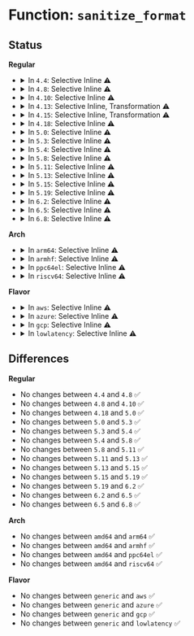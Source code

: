 # Function: <code>sanitize_format</code>

## Status
<b>Regular</b>
<ul>
<li>
<details>
<summary>In <code>4.4</code>: Selective Inline ⚠️</summary>

```c
void sanitize_format(union cdrom_addr *addr, u_char *curr, u_char requested);
```

**Collision:** Unique Static

**Inline:** Selective

**Transformation:** False

**Instances:**

```
In drivers/cdrom/cdrom.c (ffffffff815fd670)
Location: drivers/cdrom/cdrom.c:1561
Inline: True
Inline callers:
  - drivers/cdrom/cdrom.c:cdrom_get_last_written
Direct callers:
  - drivers/cdrom/cdrom.c:mmc_ioctl_cdrom_subchannel
  - drivers/cdrom/cdrom.c:mmc_ioctl_cdrom_subchannel
  - drivers/cdrom/cdrom.c:cdrom_ioctl
  - drivers/cdrom/cdrom.c:cdrom_ioctl
  - drivers/cdrom/cdrom.c:cdrom_ioctl
  - drivers/cdrom/cdrom.c:cdrom_ioctl
```
**Symbols:**

```
ffffffff815fd670-ffffffff815fd6e4: sanitize_format (STB_LOCAL)
```
</details>
</li>
<li>
<details>
<summary>In <code>4.8</code>: Selective Inline ⚠️</summary>

```c
void sanitize_format(union cdrom_addr *addr, u_char *curr, u_char requested);
```

**Collision:** Unique Static

**Inline:** Selective

**Transformation:** False

**Instances:**

```
In drivers/cdrom/cdrom.c (ffffffff8165fed3)
Location: drivers/cdrom/cdrom.c:1561
Inline: True
Inline callers:
  - drivers/cdrom/cdrom.c:cdrom_get_last_written
Direct callers:
  - drivers/cdrom/cdrom.c:cdrom_ioctl
  - drivers/cdrom/cdrom.c:cdrom_ioctl
  - drivers/cdrom/cdrom.c:cdrom_ioctl
  - drivers/cdrom/cdrom.c:cdrom_ioctl
  - drivers/cdrom/cdrom.c:mmc_ioctl_cdrom_subchannel
  - drivers/cdrom/cdrom.c:mmc_ioctl_cdrom_subchannel
```
**Symbols:**

```
ffffffff8165d540-ffffffff8165d5bb: sanitize_format (STB_LOCAL)
```
</details>
</li>
<li>
<details>
<summary>In <code>4.10</code>: Selective Inline ⚠️</summary>

```c
void sanitize_format(union cdrom_addr *addr, u_char *curr, u_char requested);
```

**Collision:** Unique Static

**Inline:** Selective

**Transformation:** False

**Instances:**

```
In drivers/cdrom/cdrom.c (ffffffff8168dcc3)
Location: drivers/cdrom/cdrom.c:1561
Inline: True
Inline callers:
  - drivers/cdrom/cdrom.c:cdrom_get_last_written
Direct callers:
  - drivers/cdrom/cdrom.c:cdrom_ioctl
  - drivers/cdrom/cdrom.c:cdrom_ioctl
  - drivers/cdrom/cdrom.c:cdrom_ioctl
  - drivers/cdrom/cdrom.c:cdrom_ioctl
  - drivers/cdrom/cdrom.c:mmc_ioctl_cdrom_subchannel
  - drivers/cdrom/cdrom.c:mmc_ioctl_cdrom_subchannel
```
**Symbols:**

```
ffffffff8168b330-ffffffff8168b3ab: sanitize_format (STB_LOCAL)
```
</details>
</li>
<li>
<details>
<summary>In <code>4.13</code>: Selective Inline, Transformation ⚠️</summary>

**Collision:** Unique Static

**Inline:** Selective

**Transformation:** True

**Instances:**

```
In drivers/cdrom/cdrom.c (ffffffff816a4da2)
Location: drivers/cdrom/cdrom.c:1559
Inline: True
Inline callers:
  - drivers/cdrom/cdrom.c:cdrom_ioctl
  - drivers/cdrom/cdrom.c:cdrom_ioctl
  - drivers/cdrom/cdrom.c:cdrom_ioctl
  - drivers/cdrom/cdrom.c:cdrom_ioctl
  - drivers/cdrom/cdrom.c:mmc_ioctl_cdrom_subchannel
  - drivers/cdrom/cdrom.c:mmc_ioctl_cdrom_subchannel
  - drivers/cdrom/cdrom.c:cdrom_get_last_written
Direct callers:
  - drivers/cdrom/cdrom.c:cdrom_ioctl
  - drivers/cdrom/cdrom.c:cdrom_ioctl
  - drivers/cdrom/cdrom.c:cdrom_ioctl
  - drivers/cdrom/cdrom.c:cdrom_ioctl
  - drivers/cdrom/cdrom.c:mmc_ioctl_cdrom_subchannel
  - drivers/cdrom/cdrom.c:mmc_ioctl_cdrom_subchannel
  - drivers/cdrom/cdrom.c:cdrom_get_last_written
```
**Symbols:**

```
ffffffff816a23f0-ffffffff816a246a: sanitize_format.part.5 (STB_LOCAL)
```
</details>
</li>
<li>
<details>
<summary>In <code>4.15</code>: Selective Inline, Transformation ⚠️</summary>

**Collision:** Unique Static

**Inline:** Selective

**Transformation:** True

**Instances:**

```
In drivers/cdrom/cdrom.c (ffffffff8171010a)
Location: drivers/cdrom/cdrom.c:1559
Inline: True
Inline callers:
  - drivers/cdrom/cdrom.c:cdrom_ioctl
  - drivers/cdrom/cdrom.c:cdrom_ioctl
  - drivers/cdrom/cdrom.c:cdrom_ioctl
  - drivers/cdrom/cdrom.c:cdrom_ioctl
  - drivers/cdrom/cdrom.c:mmc_ioctl_cdrom_subchannel
  - drivers/cdrom/cdrom.c:mmc_ioctl_cdrom_subchannel
  - drivers/cdrom/cdrom.c:cdrom_get_last_written
Direct callers:
  - drivers/cdrom/cdrom.c:cdrom_ioctl
  - drivers/cdrom/cdrom.c:cdrom_ioctl
  - drivers/cdrom/cdrom.c:cdrom_ioctl
  - drivers/cdrom/cdrom.c:cdrom_ioctl
  - drivers/cdrom/cdrom.c:mmc_ioctl_cdrom_subchannel
  - drivers/cdrom/cdrom.c:mmc_ioctl_cdrom_subchannel
  - drivers/cdrom/cdrom.c:cdrom_get_last_written
```
**Symbols:**

```
ffffffff8170d6d0-ffffffff8170d74a: sanitize_format.part.5 (STB_LOCAL)
```
</details>
</li>
<li>
<details>
<summary>In <code>4.18</code>: Selective Inline ⚠️</summary>

```c
void sanitize_format(union cdrom_addr *addr, u_char *curr, u_char requested);
```

**Collision:** Unique Static

**Inline:** Selective

**Transformation:** False

**Instances:**

```
In drivers/cdrom/cdrom.c (ffffffff8174d3f8)
Location: drivers/cdrom/cdrom.c:1556
Inline: True
Inline callers:
  - drivers/cdrom/cdrom.c:cdrom_get_last_written
Direct callers:
  - drivers/cdrom/cdrom.c:cdrom_ioctl
  - drivers/cdrom/cdrom.c:cdrom_ioctl
  - drivers/cdrom/cdrom.c:cdrom_ioctl
  - drivers/cdrom/cdrom.c:cdrom_ioctl
  - drivers/cdrom/cdrom.c:mmc_ioctl_cdrom_subchannel
  - drivers/cdrom/cdrom.c:mmc_ioctl_cdrom_subchannel
```
**Symbols:**

```
ffffffff8174a530-ffffffff8174a5ae: sanitize_format (STB_LOCAL)
```
</details>
</li>
<li>
<details>
<summary>In <code>5.0</code>: Selective Inline ⚠️</summary>

```c
void sanitize_format(union cdrom_addr *addr, u_char *curr, u_char requested);
```

**Collision:** Unique Static

**Inline:** Selective

**Transformation:** False

**Instances:**

```
In drivers/cdrom/cdrom.c (ffffffff81771628)
Location: drivers/cdrom/cdrom.c:1556
Inline: True
Inline callers:
  - drivers/cdrom/cdrom.c:cdrom_get_last_written
Direct callers:
  - drivers/cdrom/cdrom.c:cdrom_ioctl
  - drivers/cdrom/cdrom.c:cdrom_ioctl
  - drivers/cdrom/cdrom.c:cdrom_ioctl
  - drivers/cdrom/cdrom.c:cdrom_ioctl
  - drivers/cdrom/cdrom.c:mmc_ioctl_cdrom_subchannel
  - drivers/cdrom/cdrom.c:mmc_ioctl_cdrom_subchannel
```
**Symbols:**

```
ffffffff8176e6a0-ffffffff8176e71e: sanitize_format (STB_LOCAL)
```
</details>
</li>
<li>
<details>
<summary>In <code>5.3</code>: Selective Inline ⚠️</summary>

```c
void sanitize_format(union cdrom_addr *addr, u_char *curr, u_char requested);
```

**Collision:** Unique Static

**Inline:** Selective

**Transformation:** False

**Instances:**

```
In drivers/cdrom/cdrom.c (ffffffff817af9f8)
Location: drivers/cdrom/cdrom.c:1557
Inline: True
Inline callers:
  - drivers/cdrom/cdrom.c:cdrom_get_last_written
Direct callers:
  - drivers/cdrom/cdrom.c:cdrom_ioctl
  - drivers/cdrom/cdrom.c:cdrom_ioctl
  - drivers/cdrom/cdrom.c:cdrom_ioctl
  - drivers/cdrom/cdrom.c:cdrom_ioctl
  - drivers/cdrom/cdrom.c:mmc_ioctl_cdrom_subchannel
  - drivers/cdrom/cdrom.c:mmc_ioctl_cdrom_subchannel
```
**Symbols:**

```
ffffffff817ac4e0-ffffffff817ac567: sanitize_format (STB_LOCAL)
```
</details>
</li>
<li>
<details>
<summary>In <code>5.4</code>: Selective Inline ⚠️</summary>

```c
void sanitize_format(union cdrom_addr *addr, u_char *curr, u_char requested);
```

**Collision:** Unique Static

**Inline:** Selective

**Transformation:** False

**Instances:**

```
In drivers/cdrom/cdrom.c (ffffffff817dfd01)
Location: drivers/cdrom/cdrom.c:1564
Inline: True
Inline callers:
  - drivers/cdrom/cdrom.c:cdrom_get_last_written
Direct callers:
  - drivers/cdrom/cdrom.c:cdrom_ioctl
  - drivers/cdrom/cdrom.c:cdrom_ioctl
  - drivers/cdrom/cdrom.c:cdrom_ioctl
  - drivers/cdrom/cdrom.c:cdrom_ioctl
  - drivers/cdrom/cdrom.c:mmc_ioctl_cdrom_subchannel
  - drivers/cdrom/cdrom.c:mmc_ioctl_cdrom_subchannel
```
**Symbols:**

```
ffffffff817dc7a0-ffffffff817dc827: sanitize_format (STB_LOCAL)
```
</details>
</li>
<li>
<details>
<summary>In <code>5.8</code>: Selective Inline ⚠️</summary>

```c
void sanitize_format(union cdrom_addr *addr, u_char *curr, u_char requested);
```

**Collision:** Unique Static

**Inline:** Selective

**Transformation:** False

**Instances:**

```
In drivers/cdrom/cdrom.c (ffffffff818ae7bf)
Location: drivers/cdrom/cdrom.c:1567
Inline: True
Inline callers:
  - drivers/cdrom/cdrom.c:cdrom_get_last_written
Direct callers:
  - drivers/cdrom/cdrom.c:mmc_ioctl_cdrom_subchannel
  - drivers/cdrom/cdrom.c:mmc_ioctl_cdrom_subchannel
  - drivers/cdrom/cdrom.c:cdrom_read_tocentry
  - drivers/cdrom/cdrom.c:cdrom_ioctl_get_subchnl
  - drivers/cdrom/cdrom.c:cdrom_ioctl_get_subchnl
  - drivers/cdrom/cdrom.c:cdrom_multisession
```
**Symbols:**

```
ffffffff818aaa90-ffffffff818aab19: sanitize_format (STB_LOCAL)
```
</details>
</li>
<li>
<details>
<summary>In <code>5.11</code>: Selective Inline ⚠️</summary>

```c
void sanitize_format(union cdrom_addr *addr, u_char *curr, u_char requested);
```

**Collision:** Unique Static

**Inline:** Selective

**Transformation:** False

**Instances:**

```
In drivers/cdrom/cdrom.c (ffffffff818bd54f)
Location: drivers/cdrom/cdrom.c:1550
Inline: True
Inline callers:
  - drivers/cdrom/cdrom.c:cdrom_get_last_written
Direct callers:
  - drivers/cdrom/cdrom.c:mmc_ioctl_cdrom_subchannel
  - drivers/cdrom/cdrom.c:mmc_ioctl_cdrom_subchannel
  - drivers/cdrom/cdrom.c:cdrom_read_tocentry
  - drivers/cdrom/cdrom.c:cdrom_ioctl_get_subchnl
  - drivers/cdrom/cdrom.c:cdrom_ioctl_get_subchnl
  - drivers/cdrom/cdrom.c:cdrom_multisession
```
**Symbols:**

```
ffffffff818b97b0-ffffffff818b9839: sanitize_format (STB_LOCAL)
```
</details>
</li>
<li>
<details>
<summary>In <code>5.13</code>: Selective Inline ⚠️</summary>

```c
void sanitize_format(union cdrom_addr *addr, u_char *curr, u_char requested);
```

**Collision:** Unique Static

**Inline:** Selective

**Transformation:** False

**Instances:**

```
In drivers/cdrom/cdrom.c (ffffffff818a019f)
Location: drivers/cdrom/cdrom.c:1550
Inline: True
Inline callers:
  - drivers/cdrom/cdrom.c:cdrom_get_last_written
Direct callers:
  - drivers/cdrom/cdrom.c:cdrom_ioctl
  - drivers/cdrom/cdrom.c:cdrom_ioctl
  - drivers/cdrom/cdrom.c:mmc_ioctl_cdrom_subchannel
  - drivers/cdrom/cdrom.c:mmc_ioctl_cdrom_subchannel
  - drivers/cdrom/cdrom.c:cdrom_read_tocentry
  - drivers/cdrom/cdrom.c:cdrom_multisession
```
**Symbols:**

```
ffffffff8189cd00-ffffffff8189cd8b: sanitize_format (STB_LOCAL)
```
</details>
</li>
<li>
<details>
<summary>In <code>5.15</code>: Selective Inline ⚠️</summary>

```c
void sanitize_format(union cdrom_addr *addr, u_char *curr, u_char requested);
```

**Collision:** Unique Static

**Inline:** Selective

**Transformation:** False

**Instances:**

```
In drivers/cdrom/cdrom.c (ffffffff819349af)
Location: drivers/cdrom/cdrom.c:1550
Inline: True
Inline callers:
  - drivers/cdrom/cdrom.c:cdrom_get_last_written
Direct callers:
  - drivers/cdrom/cdrom.c:cdrom_ioctl
  - drivers/cdrom/cdrom.c:cdrom_ioctl
  - drivers/cdrom/cdrom.c:mmc_ioctl_cdrom_subchannel
  - drivers/cdrom/cdrom.c:mmc_ioctl_cdrom_subchannel
  - drivers/cdrom/cdrom.c:cdrom_read_tocentry
  - drivers/cdrom/cdrom.c:cdrom_multisession
```
**Symbols:**

```
ffffffff81931140-ffffffff819311cb: sanitize_format (STB_LOCAL)
```
</details>
</li>
<li>
<details>
<summary>In <code>5.19</code>: Selective Inline ⚠️</summary>

```c
void sanitize_format(union cdrom_addr *addr, u_char *curr, u_char requested);
```

**Collision:** Unique Static

**Inline:** Selective

**Transformation:** False

**Instances:**

```
In drivers/cdrom/cdrom.c (ffffffff81a8c86f)
Location: drivers/cdrom/cdrom.c:1551
Inline: True
Inline callers:
  - drivers/cdrom/cdrom.c:cdrom_get_last_written
Direct callers:
  - drivers/cdrom/cdrom.c:cdrom_ioctl
  - drivers/cdrom/cdrom.c:cdrom_ioctl
  - drivers/cdrom/cdrom.c:mmc_ioctl_cdrom_subchannel
  - drivers/cdrom/cdrom.c:mmc_ioctl_cdrom_subchannel
  - drivers/cdrom/cdrom.c:cdrom_read_tocentry
  - drivers/cdrom/cdrom.c:cdrom_multisession
```
**Symbols:**

```
ffffffff81a880a0-ffffffff81a8813c: sanitize_format (STB_LOCAL)
```
</details>
</li>
<li>
<details>
<summary>In <code>6.2</code>: Selective Inline ⚠️</summary>

```c
void sanitize_format(union cdrom_addr *addr, u_char *curr, u_char requested);
```

**Collision:** Unique Static

**Inline:** Selective

**Transformation:** False

**Instances:**

```
In drivers/cdrom/cdrom.c (ffffffff81c0d75f)
Location: drivers/cdrom/cdrom.c:1551
Inline: True
Inline callers:
  - drivers/cdrom/cdrom.c:cdrom_get_last_written
Direct callers:
  - drivers/cdrom/cdrom.c:cdrom_ioctl
  - drivers/cdrom/cdrom.c:cdrom_ioctl
  - drivers/cdrom/cdrom.c:mmc_ioctl_cdrom_subchannel
  - drivers/cdrom/cdrom.c:mmc_ioctl_cdrom_subchannel
  - drivers/cdrom/cdrom.c:cdrom_read_tocentry
  - drivers/cdrom/cdrom.c:cdrom_multisession
```
**Symbols:**

```
ffffffff81c091b0-ffffffff81c0924c: sanitize_format (STB_LOCAL)
```
</details>
</li>
<li>
<details>
<summary>In <code>6.5</code>: Selective Inline ⚠️</summary>

```c
void sanitize_format(union cdrom_addr *addr, u_char *curr, u_char requested);
```

**Collision:** Unique Static

**Inline:** Selective

**Transformation:** False

**Instances:**

```
In drivers/cdrom/cdrom.c (ffffffff81c75bdf)
Location: drivers/cdrom/cdrom.c:1534
Inline: True
Inline callers:
  - drivers/cdrom/cdrom.c:cdrom_get_last_written
Direct callers:
  - drivers/cdrom/cdrom.c:cdrom_ioctl
  - drivers/cdrom/cdrom.c:cdrom_ioctl
  - drivers/cdrom/cdrom.c:mmc_ioctl_cdrom_subchannel
  - drivers/cdrom/cdrom.c:mmc_ioctl_cdrom_subchannel
  - drivers/cdrom/cdrom.c:cdrom_read_tocentry
  - drivers/cdrom/cdrom.c:cdrom_multisession
```
**Symbols:**

```
ffffffff81c6fed0-ffffffff81c6ff6c: sanitize_format (STB_LOCAL)
```
</details>
</li>
<li>
<details>
<summary>In <code>6.8</code>: Selective Inline ⚠️</summary>

```c
void sanitize_format(union cdrom_addr *addr, u_char *curr, u_char requested);
```

**Collision:** Unique Static

**Inline:** Selective

**Transformation:** False

**Instances:**

```
In drivers/cdrom/cdrom.c (ffffffff81d2a5df)
Location: drivers/cdrom/cdrom.c:1534
Inline: True
Inline callers:
  - drivers/cdrom/cdrom.c:cdrom_get_last_written
Direct callers:
  - drivers/cdrom/cdrom.c:cdrom_ioctl
  - drivers/cdrom/cdrom.c:cdrom_ioctl
  - drivers/cdrom/cdrom.c:mmc_ioctl_cdrom_subchannel
  - drivers/cdrom/cdrom.c:mmc_ioctl_cdrom_subchannel
  - drivers/cdrom/cdrom.c:cdrom_read_tocentry
  - drivers/cdrom/cdrom.c:cdrom_multisession
```
**Symbols:**

```
ffffffff81d24780-ffffffff81d2481c: sanitize_format (STB_LOCAL)
```
</details>
</li>
</ul>
<b>Arch</b>
<ul>
<li>
<details>
<summary>In <code>arm64</code>: Selective Inline ⚠️</summary>

```c
void sanitize_format(union cdrom_addr *addr, u_char *curr, u_char requested);
```

**Collision:** Unique Static

**Inline:** Selective

**Transformation:** False

**Instances:**

```
In drivers/cdrom/cdrom.c (ffff800010a0c7d0)
Location: drivers/cdrom/cdrom.c:1564
Inline: True
Inline callers:
  - drivers/cdrom/cdrom.c:cdrom_get_last_written
Direct callers:
  - drivers/cdrom/cdrom.c:cdrom_ioctl
  - drivers/cdrom/cdrom.c:cdrom_ioctl
  - drivers/cdrom/cdrom.c:cdrom_ioctl
  - drivers/cdrom/cdrom.c:cdrom_ioctl
  - drivers/cdrom/cdrom.c:mmc_ioctl_cdrom_subchannel
  - drivers/cdrom/cdrom.c:mmc_ioctl_cdrom_subchannel
```
**Symbols:**

```
ffff800010a09ab8-ffff800010a09b88: sanitize_format (STB_LOCAL)
```
</details>
</li>
<li>
<details>
<summary>In <code>armhf</code>: Selective Inline ⚠️</summary>

```c
void sanitize_format(union cdrom_addr *addr, u_char *curr, u_char requested);
```

**Collision:** Unique Static

**Inline:** Selective

**Transformation:** False

**Instances:**

```
In drivers/cdrom/cdrom.c (c0ae4584)
Location: drivers/cdrom/cdrom.c:1564
Inline: True
Inline callers:
  - drivers/cdrom/cdrom.c:cdrom_get_last_written
Direct callers:
  - drivers/cdrom/cdrom.c:cdrom_ioctl
  - drivers/cdrom/cdrom.c:cdrom_ioctl
  - drivers/cdrom/cdrom.c:cdrom_ioctl
  - drivers/cdrom/cdrom.c:cdrom_ioctl
  - drivers/cdrom/cdrom.c:mmc_ioctl_cdrom_subchannel
  - drivers/cdrom/cdrom.c:mmc_ioctl_cdrom_subchannel
```
**Symbols:**

```
c0ae1648-c0ae16f4: sanitize_format (STB_LOCAL)
```
</details>
</li>
<li>
<details>
<summary>In <code>ppc64el</code>: Selective Inline ⚠️</summary>

```c
void sanitize_format(union cdrom_addr *addr, u_char *curr, u_char requested);
```

**Collision:** Unique Static

**Inline:** Selective

**Transformation:** False

**Instances:**

```
In drivers/cdrom/cdrom.c (c000000000ac3d94)
Location: drivers/cdrom/cdrom.c:1564
Inline: True
Inline callers:
  - drivers/cdrom/cdrom.c:cdrom_get_last_written
Direct callers:
  - drivers/cdrom/cdrom.c:cdrom_ioctl
  - drivers/cdrom/cdrom.c:cdrom_ioctl
  - drivers/cdrom/cdrom.c:cdrom_ioctl
  - drivers/cdrom/cdrom.c:cdrom_ioctl
  - drivers/cdrom/cdrom.c:mmc_ioctl_cdrom_subchannel
  - drivers/cdrom/cdrom.c:mmc_ioctl_cdrom_subchannel
```
**Symbols:**

```
c000000000abf210-c000000000abf2cc: sanitize_format (STB_LOCAL)
```
</details>
</li>
<li>
<details>
<summary>In <code>riscv64</code>: Selective Inline ⚠️</summary>

```c
void sanitize_format(union cdrom_addr *addr, u_char *curr, u_char requested);
```

**Collision:** Unique Static

**Inline:** Selective

**Transformation:** False

**Instances:**

```
In drivers/cdrom/cdrom.c (ffffffe000633cfe)
Location: drivers/cdrom/cdrom.c:1564
Inline: True
Inline callers:
  - drivers/cdrom/cdrom.c:cdrom_get_last_written
Direct callers:
  - drivers/cdrom/cdrom.c:cdrom_ioctl
  - drivers/cdrom/cdrom.c:cdrom_ioctl
  - drivers/cdrom/cdrom.c:cdrom_ioctl
  - drivers/cdrom/cdrom.c:cdrom_ioctl
  - drivers/cdrom/cdrom.c:mmc_ioctl_cdrom_subchannel
  - drivers/cdrom/cdrom.c:mmc_ioctl_cdrom_subchannel
```
**Symbols:**

```
ffffffe0006308fc-ffffffe000630990: sanitize_format (STB_LOCAL)
```
</details>
</li>
</ul>
<b>Flavor</b>
<ul>
<li>
<details>
<summary>In <code>aws</code>: Selective Inline ⚠️</summary>

```c
void sanitize_format(union cdrom_addr *addr, u_char *curr, u_char requested);
```

**Collision:** Unique Static

**Inline:** Selective

**Transformation:** False

**Instances:**

```
In drivers/cdrom/cdrom.c (ffffffff817980e1)
Location: drivers/cdrom/cdrom.c:1564
Inline: True
Inline callers:
  - drivers/cdrom/cdrom.c:cdrom_get_last_written
Direct callers:
  - drivers/cdrom/cdrom.c:cdrom_ioctl
  - drivers/cdrom/cdrom.c:cdrom_ioctl
  - drivers/cdrom/cdrom.c:cdrom_ioctl
  - drivers/cdrom/cdrom.c:cdrom_ioctl
  - drivers/cdrom/cdrom.c:mmc_ioctl_cdrom_subchannel
  - drivers/cdrom/cdrom.c:mmc_ioctl_cdrom_subchannel
```
**Symbols:**

```
ffffffff81794b80-ffffffff81794c07: sanitize_format (STB_LOCAL)
```
</details>
</li>
<li>
<details>
<summary>In <code>azure</code>: Selective Inline ⚠️</summary>

```c
void sanitize_format(union cdrom_addr *addr, u_char *curr, u_char requested);
```

**Collision:** Unique Static

**Inline:** Selective

**Transformation:** False

**Instances:**

```
In drivers/cdrom/cdrom.c (ffffffff81789db1)
Location: drivers/cdrom/cdrom.c:1564
Inline: True
Inline callers:
  - drivers/cdrom/cdrom.c:cdrom_get_last_written
Direct callers:
  - drivers/cdrom/cdrom.c:cdrom_ioctl
  - drivers/cdrom/cdrom.c:cdrom_ioctl
  - drivers/cdrom/cdrom.c:cdrom_ioctl
  - drivers/cdrom/cdrom.c:cdrom_ioctl
  - drivers/cdrom/cdrom.c:mmc_ioctl_cdrom_subchannel
  - drivers/cdrom/cdrom.c:mmc_ioctl_cdrom_subchannel
```
**Symbols:**

```
ffffffff81786850-ffffffff817868d7: sanitize_format (STB_LOCAL)
```
</details>
</li>
<li>
<details>
<summary>In <code>gcp</code>: Selective Inline ⚠️</summary>

```c
void sanitize_format(union cdrom_addr *addr, u_char *curr, u_char requested);
```

**Collision:** Unique Static

**Inline:** Selective

**Transformation:** False

**Instances:**

```
In drivers/cdrom/cdrom.c (ffffffff817d4b81)
Location: drivers/cdrom/cdrom.c:1564
Inline: True
Inline callers:
  - drivers/cdrom/cdrom.c:cdrom_get_last_written
Direct callers:
  - drivers/cdrom/cdrom.c:cdrom_ioctl
  - drivers/cdrom/cdrom.c:cdrom_ioctl
  - drivers/cdrom/cdrom.c:cdrom_ioctl
  - drivers/cdrom/cdrom.c:cdrom_ioctl
  - drivers/cdrom/cdrom.c:mmc_ioctl_cdrom_subchannel
  - drivers/cdrom/cdrom.c:mmc_ioctl_cdrom_subchannel
```
**Symbols:**

```
ffffffff817d1620-ffffffff817d16a7: sanitize_format (STB_LOCAL)
```
</details>
</li>
<li>
<details>
<summary>In <code>lowlatency</code>: Selective Inline ⚠️</summary>

```c
void sanitize_format(union cdrom_addr *addr, u_char *curr, u_char requested);
```

**Collision:** Unique Static

**Inline:** Selective

**Transformation:** False

**Instances:**

```
In drivers/cdrom/cdrom.c (ffffffff817eee21)
Location: drivers/cdrom/cdrom.c:1564
Inline: True
Inline callers:
  - drivers/cdrom/cdrom.c:cdrom_get_last_written
Direct callers:
  - drivers/cdrom/cdrom.c:cdrom_ioctl
  - drivers/cdrom/cdrom.c:cdrom_ioctl
  - drivers/cdrom/cdrom.c:cdrom_ioctl
  - drivers/cdrom/cdrom.c:cdrom_ioctl
  - drivers/cdrom/cdrom.c:mmc_ioctl_cdrom_subchannel
  - drivers/cdrom/cdrom.c:mmc_ioctl_cdrom_subchannel
```
**Symbols:**

```
ffffffff817eb8c0-ffffffff817eb947: sanitize_format (STB_LOCAL)
```
</details>
</li>
</ul>

## Differences
<b>Regular</b>
<ul>
<li>
No changes between <code>4.4</code> and <code>4.8</code> ✅
</li>
<li>
No changes between <code>4.8</code> and <code>4.10</code> ✅
</li>
<li>
No changes between <code>4.18</code> and <code>5.0</code> ✅
</li>
<li>
No changes between <code>5.0</code> and <code>5.3</code> ✅
</li>
<li>
No changes between <code>5.3</code> and <code>5.4</code> ✅
</li>
<li>
No changes between <code>5.4</code> and <code>5.8</code> ✅
</li>
<li>
No changes between <code>5.8</code> and <code>5.11</code> ✅
</li>
<li>
No changes between <code>5.11</code> and <code>5.13</code> ✅
</li>
<li>
No changes between <code>5.13</code> and <code>5.15</code> ✅
</li>
<li>
No changes between <code>5.15</code> and <code>5.19</code> ✅
</li>
<li>
No changes between <code>5.19</code> and <code>6.2</code> ✅
</li>
<li>
No changes between <code>6.2</code> and <code>6.5</code> ✅
</li>
<li>
No changes between <code>6.5</code> and <code>6.8</code> ✅
</li>
</ul>
<b>Arch</b>
<ul>
<li>
No changes between <code>amd64</code> and <code>arm64</code> ✅
</li>
<li>
No changes between <code>amd64</code> and <code>armhf</code> ✅
</li>
<li>
No changes between <code>amd64</code> and <code>ppc64el</code> ✅
</li>
<li>
No changes between <code>amd64</code> and <code>riscv64</code> ✅
</li>
</ul>
<b>Flavor</b>
<ul>
<li>
No changes between <code>generic</code> and <code>aws</code> ✅
</li>
<li>
No changes between <code>generic</code> and <code>azure</code> ✅
</li>
<li>
No changes between <code>generic</code> and <code>gcp</code> ✅
</li>
<li>
No changes between <code>generic</code> and <code>lowlatency</code> ✅
</li>
</ul>
